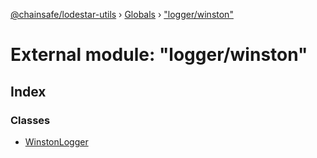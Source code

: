 [@chainsafe/lodestar-utils](../README.md) › [Globals](../globals.md) › ["logger/winston"](_logger_winston_.md)

# External module: "logger/winston"

## Index

### Classes

* [WinstonLogger](../classes/_logger_winston_.winstonlogger.md)
